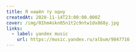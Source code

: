 ```yaml
---
title: Я нашёл ту одну
createdAt: 2020-11-14T23:00:00.000Z
cover: /img/01hm4skn05n1t2c9ntw1dx868y.jpg
links:
  - label: yandex music
    url: https://music.yandex.ru/album/9847716
---
```

